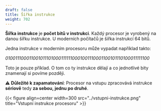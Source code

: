 ```yaml
---
draft: false
title: Šířka instrukce
weight: 702
---
```


**Šířka instrukce** je **počet bitů v instrukci**. Každý procesor je vyrobený na danou šířku instrukce. U moderních počítačů je šířka instrukcí 64 bitů.

Jedna instrukce v moderním procesoru může vypadat například takto:

*0100111000110010111010001111110001001110001100101110100011111100*

Toto je pouze příklad. O tom co ty instrukce dělají a co jednotlivé bity znamenají si povíme později.

⚠️ **Důležité k zapamatování**: Procesor na vstupu zpracovává instrukce **sériově** tedy **za sebou, jednu po druhé**.

{{< figure align=center width=300 src="../vstupni-instrukce.png" title="Vstupní instrukce procesoru" >}}
